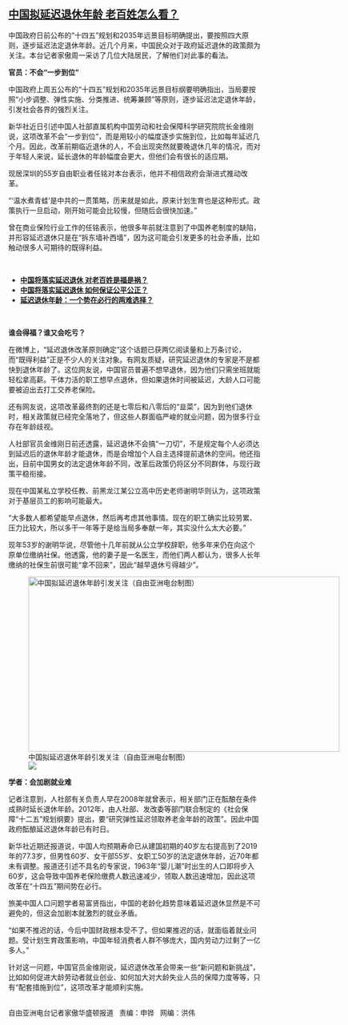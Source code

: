 <!--1615840888000-->
[中国拟延迟退休年龄  老百姓怎么看？](https://www.rfa.org/mandarin/yataibaodao/shehui/hc-03152021132423.html)
------

<p></p><p>中国政府日前公布的“十四五”规划和2035年远景目标明确提出，要按照四大原则，逐步延迟法定退休年龄。近几个月来，中国民众对于政府延迟退休的政策颇为关注。本台记者家傲周一采访了几位大陆居民，了解他们对此事的看法。</p><p><strong>官员：不会“一步到位”</strong></p><p>中国政府上周五公布的“十四五”规划和2035年远景目标纲要明确指出，当局要按照“小步调整、弹性实施、分类推进、统筹兼顾”等原则，逐步延迟法定退休年龄，引发社会各界的强烈关注。</p><p>新华社近日引述中国人社部直属机构中国劳动和社会保障科学研究院院长金维刚说，这项改革不会“一步到位”，而是用较小的幅度逐步实施到位，比如每年延迟几个月。因此，改革前期临近退休的人，不会出现突然就要晚退休几年的情况，而对于年轻人来说，延长退休的年龄幅度会更大，但他们会有很长的适应期。</p><p>现居深圳的55岁自由职业者任铭对本台表示，他并不相信政府会渐进式推动改革。</p><p>“‘温水煮青蛙’是中共的一贯策略，历来就是如此，原来计划生育也是这种形式。政策执行一旦启动，刚开始可能会比较慢，但随后会很快加速。”</p><p>曾在商业保险行业工作的任铭表示，他很多年前就注意到了中国养老制度的缺陷，并形容延迟退休只是在“拆东墙补西墙”，因为这可能会引发更多的社会矛盾，比如触动很多人可期待的既得利益。</p><p><br/></p><ul><li><a href="https://www.rfa.org/mandarin/yataibaodao/shehui/hj-02262021140555.html"><strong>中国将落实延迟退休 对老百姓是福是祸？</strong></a></li><li><strong><a href="https://www.rfa.org/mandarin/yataibaodao/shehui/bx-11062020110853.html">中国将落实延迟退休 如何保证公平公正？</a></strong></li><li><strong><a href="https://www.rfa.org/mandarin/zhuanlan/fuyouluntan/women-09202019153340.html">延迟退休年龄：一个势在必行的两难选择？</a></strong></li></ul><p><br/></p><p><strong>谁会得福？谁又会吃亏？</strong></p><p>在微博上，“延迟退休改革原则确定”这个话题已获两亿阅读量和上万条讨论，而“既得利益”正是不少人的关注对象。有网友质疑，研究延迟退休的专家是不是都快到退休年龄了。这位网友说，中国官员普遍不想早退休，因为他们只需坐班就能轻松拿高薪。干体力活的职工想早点退休，但如果退休时间被延迟，大龄人口可能要被迫出去打工交养老保险。</p><p>还有网友说，这项改革最终割的还是七零后和八零后的“韭菜”，因为到他们退休时，相关政策就已经完全落地了，但这些人群面临严峻的就业问题，因为很多行业存在年龄歧视。</p><p>人社部官员金维刚日前还透露，延迟退休不会搞“一刀切”，不是规定每个人必须达到延迟后的退休年龄才能退休，而是会增加个人自主选择提前退休的空间。他还指出，目前中国男女的法定退休年龄不同，改革后政策仍将区分不同群体，与现行政策平稳衔接。</p><p>现在中国某私立学校任教、前黑龙江某公立高中历史老师谢明华则认为，这项政策对于基层员工的影响可能最大。</p><p>“大多数人都希望能早点退休，然后再考虑其他事情。现在的职工确实比较劳累、压力比较大，所以多干一年等于是给当局多奉献一年，其实没什么太大必要。”</p><p>现年53岁的谢明华说，尽管他十几年前就从公立学校辞职，他多年来仍在向这个原单位缴纳社保。他透露，他的妻子是一名医生，而他们两人都认为，很多人长年缴纳的社保生前很可能“拿不回来”，因此“越早退休亏得越少”。</p><p><figure class="image-richtext image-inline captioned" style="width:622px;"><img alt="中国拟延迟退休年龄引发关注（自由亚洲电台制图）" height="350" src="https://www.rfa.org/mandarin/yataibaodao/shehui/hc-03152021132423.html/hc0315a.jpg/@@images/ee214360-2577-4e3e-b66a-702cec9e4e3b.jpeg" title="hc0315a.jpg" width="622"/><figcaption class="image-caption">中国拟延迟退休年龄引发关注（自由亚洲电台制图）</figcaption><small></small><div id="zoomattribute"><a data-caption="中国拟延迟退休年龄引发关注（自由亚洲电台制图）" data-fancybox="" href="https://www.rfa.org/mandarin/yataibaodao/shehui/hc-03152021132423.html/hc0315a.jpg" id="single_image" title="中国拟延迟退休年龄引发关注（自由亚洲电台制图）"><img src="/++plone++rfa-resources/img/icon-zoom.png"/></a></div></figure></p><p><strong>学者：会加剧就业难</strong></p><p>记者注意到，人社部有关负责人早在2008年就曾表示，相关部门正在酝酿在条件成熟时延长退休年龄。2012年，由人社部、发改委等部门联合制定的《社会保障“十二五”规划纲要》提出，要“研究弹性延迟领取养老金年龄的政策”。因此中国政府酝酿延迟退休年龄已有时日。</p><p>新华社近期还报道说，中国人均预期寿命已从建国初期的40岁左右提高到了2019年的77.3岁，但男性60岁、女干部55岁、女职工50岁的法定退休年龄，近70年都未有调整。报道还引述不具名的专家说，1963年“婴儿潮”时出生的人口即将步入60岁，这会导致中国养老保险缴费人数迅速减少，领取人数迅速增加，因此这项改革在“十四五”期间势在必行。</p><p>旅美中国人口问题学者易富贤指出，中国的老龄化趋势意味着延迟退休显然是不可避免的，但这会加剧本就激烈的就业矛盾。</p><p>“如果不推迟的话，今后中国财政根本受不了。但如果推迟的话，就面临着就业问题。受计划生育政策影响，中国年轻消费者人群不够庞大，国内劳动力过剩了一亿多人。”</p><p>针对这一问题，中国官员金维刚说，延迟退休改革会带来一些“新问题和新挑战”，比如如何促进大龄劳动者就业创业、如何加大对大龄失业人员的保障力度等等，只有“配套措施到位”，这项改革才能顺利实施。</p><p><br/>自由亚洲电台记者家傲华盛顿报道   责编：申铧   网编：洪伟</p>
